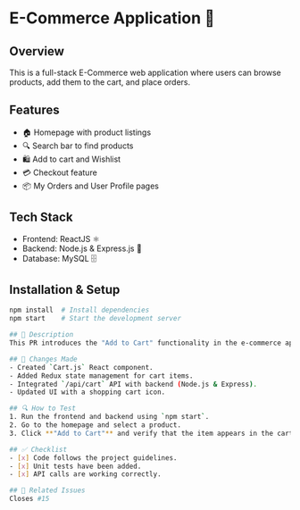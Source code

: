 # E-Commerce Application 🛒

## Overview
This is a full-stack E-Commerce web application where users can browse products, add them to the cart, and place orders.

## Features
- 🏠 Homepage with product listings
- 🔍 Search bar to find products
- 🛍️ Add to cart and Wishlist
- 💳 Checkout feature
- 📦 My Orders and User Profile pages

## Tech Stack
- Frontend: ReactJS ⚛️
- Backend: Node.js & Express.js 🚀
- Database: MySQL 🗄️

## Installation & Setup
```sh
npm install  # Install dependencies
npm start    # Start the development server

## 📌 Description  
This PR introduces the "Add to Cart" functionality in the e-commerce application. Users can now add products to their cart and view selected items before checkout.

## 🔹 Changes Made  
- Created `Cart.js` React component.  
- Added Redux state management for cart items.  
- Integrated `/api/cart` API with backend (Node.js & Express).  
- Updated UI with a shopping cart icon.

## 🔍 How to Test  
1. Run the frontend and backend using `npm start`.  
2. Go to the homepage and select a product.  
3. Click **"Add to Cart"** and verify that the item appears in the cart.  

## ✅ Checklist  
- [x] Code follows the project guidelines.  
- [x] Unit tests have been added.  
- [x] API calls are working correctly.  

## 🔗 Related Issues  
Closes #15


